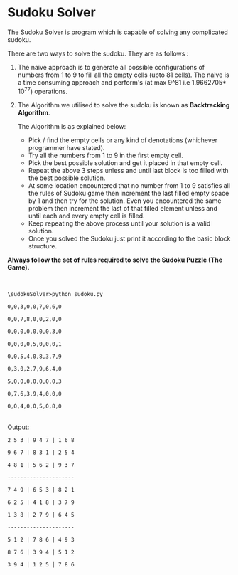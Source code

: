 # Sudoku Solver

The Sudoku Solver is program which is capable of solving any complicated sudoku.

There are two ways to solve the sudoku. They are as follows :

1. The naive approach is to generate all possible configurations of numbers from 1 to 9 to fill all the empty cells (upto 81 cells). The naive is a time consuming approach and perform's (at max 9^81 i.e 1.9662705* 10<sup>77</sup>) operations.

2. The Algorithm we utilised to solve the sudoku is known as **Backtracking Algorithm**.
    
    The Algorithm is as explained below:

    - Pick / find the empty cells or any kind of denotations (whichever programmer have stated).
    - Try all the numbers from 1 to 9 in the first empty cell.
    - Pick the best possible solution and get it placed in that empty cell.
    - Repeat the above 3 steps unless and until last block is too filled with the best possible solution.
    - At some location encountered that no number from 1 to 9 satisfies all the rules of Sudoku game then increment the last filled empty space by 1 and then try for the solution. Even you encountered the same problem then increment the last of that filled element unless and until each and every empty cell is filled.
    - Keep repeating the above process until your solution is a valid solution.
    - Once you solved the Sudoku just print it according to the basic block structure. 

**Always follow the set of rules required to solve the Sudoku Puzzle (The Game).**


<br>

```\sudokuSolver>python sudoku.py```

```0,0,3,0,0,7,0,6,0```

```0,0,7,8,0,0,2,0,0```

```0,0,0,0,0,0,0,3,0```

```0,0,0,0,5,0,0,0,1```

```0,0,5,4,0,8,3,7,9```

```0,3,0,2,7,9,6,4,0```

```5,0,0,0,0,0,0,0,3```

```0,7,6,3,9,4,0,0,0```

```0,0,4,0,0,5,0,8,0```

<br>
Output:

```2 5 3 | 9 4 7 | 1 6 8```

```9 6 7 | 8 3 1 | 2 5 4```

```4 8 1 | 5 6 2 | 9 3 7```

```---------------------```

```7 4 9 | 6 5 3 | 8 2 1```

```6 2 5 | 4 1 8 | 3 7 9```

```1 3 8 | 2 7 9 | 6 4 5```

```---------------------```

```5 1 2 | 7 8 6 | 4 9 3```

```8 7 6 | 3 9 4 | 5 1 2```

```3 9 4 | 1 2 5 | 7 8 6```
